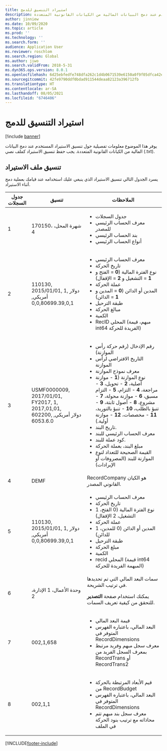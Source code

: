 ```yaml
---
title: استيراد التنسيق للدمج
description: يوفر هذا الموضوع معلومات تفصيلية حول تنسيق الاستيراد المستخدم عند دمج البيانات المالية من الكيانات القانونية المتعددة.
author: jinniew
ms.date: 10/09/2020
ms.topic: article
ms.prod: ''
ms.technology: ''
ms.search.form: ''
audience: Application User
ms.reviewer: roschlom
ms.search.region: Global
ms.author: jiwo
ms.search.validFrom: 2018-5-31
ms.dyn365.ops.version: 8.0.1
ms.openlocfilehash: 6d25ebfedfe748dfa262c1d4b0671539e6150a0f9f05dfca42e87f23486fbb19
ms.sourcegitcommit: 42fe9790ddf0bdad911544deaa82123a396712fb
ms.translationtype: HT
ms.contentlocale: ar-SA
ms.lasthandoff: 08/05/2021
ms.locfileid: "6746406"
---
```

# <a name="import-format-for-consolidation"></a>استيراد التنسيق للدمج

[!include [banner](../includes/banner.md)]

يوفر هذا الموضوع معلومات تفصيلية حول تنسيق الاستيراد المستخدم عند دمج البيانات المالية من الكيانات القانونية المتعددة. يجب حفظ تنسيق الاستيراد كملف نصي (.txt).

## <a name="import-format"></a>تنسيق ملف الاستيراد

يسرد الجدول التالي تنسيق الاستيراد الذي ينبغي عليك استخدامه عند قيامك بعملية دمج أثناء الاستيراد.

| جدول السجلات | تنسيق | الملاحظات |
|--------------|---------|-------|
| 1            | 170150، شهرة المحل، 4 | <ul><li>جدول السجلات</li><li>معرف الحساب الرئيسي للمصدر</li><li>بند الحساب الرئيسي</li><li>أنواع الحساب الرئيسي</li></ul> |
| 2            | 110130, 2015/01/01, 1, دولار أمريكي, 0,0,80699.39,0,1 | <ul><li>معرف الحساب الرئيسي</li><li>تاريخ الحركة</li><li>نوع الفترة المالية (**0** = الفتح و **1** = التشغيل و **2** = الإقفال)</li><li>عملة الحركة</li><li>المدين أو الدائن (**0** = المدين و **1** = الدائن)</li><li>طبقة الترحيل</li><li>مبالغ الحركة</li><li>الكمية</li><li>RecID المحلي (مبهم، قيمة int64 الفريدة للحركة)</li></ul> |
| 3            | USMF0000009, 2017/01/01, FY2017, 1, 2017,01,01, 602200, دولار أمريكي, 6053.6.0 | <ul><li>رقم الإدخال (رقم حركة رأس الموازنة)</li><li>التاريخ الافتراضي لرأس الموازنة</li><li>معرف نموذج الموازنة</li><li>نوع الموازنة (**1** - موازنة أصلية، **2** - تحويل، **3** - مراجعة، **4** - التزام، **5** - التزام مسبق، **6** - موازنة محولة، **7** - مشروع، **8** - أصول ثابتة، **9** - تنبؤ بالطلب، **10** - تنبؤ بالتوريد، **11** - مخصصات، **12** - موازنة أولية.)</li><li>تاريخ البند.</li><li>معرف الحساب الرئيسي للبند</li><li>كود عملة للبند.</li><li>مبلغ البند، بعملة الحركة</li><li>القيمة الصحيحة للتعداد لنوع الموازنة للبند (المصروفات أو الإيرادات)</li></ul> |
| 4            | DEMF | RecordCompany هو الكيان القانوني المصدر. |
| 5            | 110130, 2015/01/01, 1, دولار أمريكي, 0,0,80699.39,0,1 | <ul><li>معرف الحساب الرئيسي</li><li>تاريخ الحركة</li><li>نوع الفترة المالية (0 الفتح، 1 التشغيل، 2 الإقفال)</li><li>عملة الحركة</li><li>المدين أو الدائن (0 للمدين، 1 للدائن)</li><li>طبقة الترحيل</li><li>مبلغ الحركة</li><li>الكمية</li><li>recid المحلي (قيمة int64 المبهمة الفريدة للحركة)</li></ul>  |
| 6            | وحدة الأعمال، 1 الإدارة، 2 | سمات البعد المالي التي تم تحديدها في ترتيب الشريحة.<p>يمكنك استخدام صفحة **التصدير** للتحقق من كيفية تعريف السمات.</p> |
| 7            | 002,1,658 | <ul><li>قيمة البعد المالي</li><li>البعد المالي، باعتباره الفهرس المتوفر في RecordDimensions</li><li>معرف سجل مبهم وفريد مرتبط بمعرف السجل الفريد من RecordTrans أو RecordTrans2</li></ul> |
| 8            | 002,1,1 | <ul><li>قيم الأبعاد المرتبطة بالحركة من RecordBudget</li><li>البعد المالي، باعتباره الفهرس المتوفر في RecordDimensions</li><li>معرف سجل بند مبهم تتم محاذاته مع ترتيب بنود الحركة في الملف</li></ul> |


[!INCLUDE[footer-include](../../includes/footer-banner.md)]
